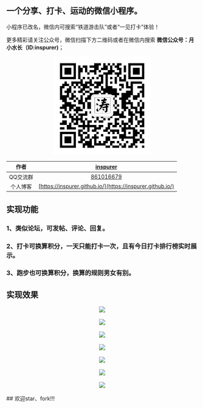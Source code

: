 
## 一个分享、打卡、运动的微信小程序。   
小程序已改名，微信内可搜索“铁道游击队”或者“一见打卡”体验！


更多精彩请关注公众号，微信扫描下方二维码或者在微信内搜索 **微信公众号：月小水长（ID:inspurer)**；

<p align="center">
  <img src="qrcode.jpg"></a>
</p>

|作者|[inspurer](https://inspurer.github.io/2018/06/07/%E6%9C%88%E5%B0%8F%E6%B0%B4%E9%95%BF%E7%9A%84%E7%94%B1%E6%9D%A5/#more)|
|:---:|:---:|
|QQ交流群|[861016679](https://jq.qq.com/?_wv=1027&k=5Js6sKS)|
|个人博客|[https://inspurer.github.io/](https://inspurer.github.io/)|

## 实现功能    
### 1、类似论坛，可发帖、评论、回复。    
### 2、打卡可换算积分，一天只能打卡一次，且有今日打卡排行榜实时展示。   
### 3、跑步也可换算积分，换算的规则男女有别。   
## 实现效果     
<p align="center" width="400" height="300">
 <img src="https://i.imgur.com/HROakCa.jpg"></a>
</p>
<p align="center" width="400" height="300">
 <img src="https://i.imgur.com/JtbINuy.jpg"></a>
</p>
<p align="center" width="400" height="300">
 <img src="https://i.imgur.com/hvKAPCi.jpg"></a>
</p>
<p align="center" width="400" height="300">
 <img src="https://i.imgur.com/xcUyMnX.jpg"></a>
</p>
<p align="center" width="400" height="300">
 <img src="https://i.imgur.com/A2ppD0v.jpg"></a>
</p>
<p align="center" width="400" height="300">
 <img src="https://i.imgur.com/NNazajL.jpg"></a>
</p>
<p align="center" width="400" height="300">
 <img src="https://i.imgur.com/qlOLDji.jpg"></a>   
 </p>
## 欢迎star、fork!!!
